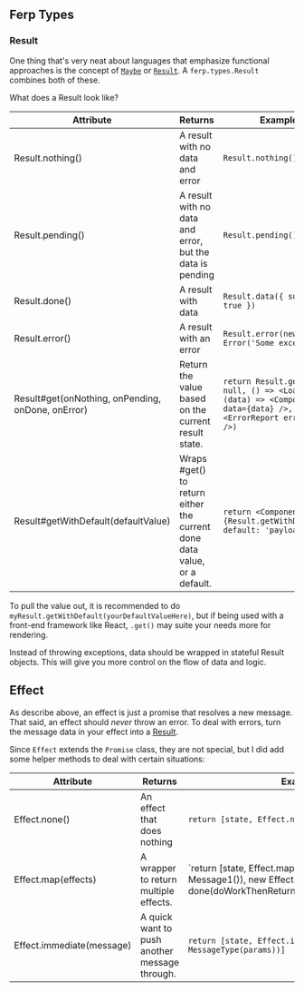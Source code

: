 ## Ferp Types

### Result

One thing that's very neat about languages that emphasize functional approaches is the concept of [`Maybe`](https://package.elm-lang.org/packages/elm-lang/core/latest/Maybe) or [`Result`](https://package.elm-lang.org/packages/elm-lang/core/latest/Result).
A `ferp.types.Result` combines both of these.

What does a Result look like?

| Attribute                                         | Returns  | Example
| ------------------------------------------------- | -------- | ------- |
| Result.nothing()                                  | A result with no data and error    | `Result.nothing()` |
| Result.pending()                                  | A result with no data and error, but the data is pending    | `Result.pending()` |
| Result.done()                                     | A result with data    | `Result.data({ success: true })` |
| Result.error()                                    | A result with an error    | `Result.error(new Error('Some exception'))` |
| Result#get(onNothing, onPending, onDone, onError) | Return the value based on the current result state.  | `return Result.get(() => null, () => <Loading />, (data) => <Component data={data} />, (err) => <ErrorReport error={err} />)` |
| Result#getWithDefault(defaultValue)               | Wraps #get() to return either the current done data value, or a default.    | `return <Component data={Result.getWithDefault({ default: 'payload' }) />` |

To pull the value out, it is recommended to do `myResult.getWithDefault(yourDefaultValueHere)`, but if being used with a front-end framework like React, `.get()` may suite your needs more for rendering.

Instead of throwing exceptions, data should be wrapped in stateful Result objects.
This will give you more control on the flow of data and logic.

## Effect

As describe above, an effect is just a promise that resolves a new message.
That said, an effect should _never_ throw an error.
To deal with errors, turn the message data in your effect into a [Result](./src/types/result.js).

Since `Effect` extends the `Promise` class, they are not special, but I did add some helper methods to deal with certain situations:


| Attribute                                         | Returns                                       | Example
| ------------------------------------------------- | --------------------------------------------- | ---------------------------------------------------------------------------------------------------------------------------- |
| Effect.none()                                     | An effect that does nothing                   | `return [state, Effect.none()]` |
| Effect.map(effects)                               | A wrapper to return multiple effects.         | `return [state, Effect.map(Effect.immediate(new Message1()), new Effect(done => done(doWorkThenReturnMessageTyp(Message2)))] |
| Effect.immediate(message)                         | A quick want to push another message through. | `return [state, Effect.immediate(new MessageType(params))]` |
